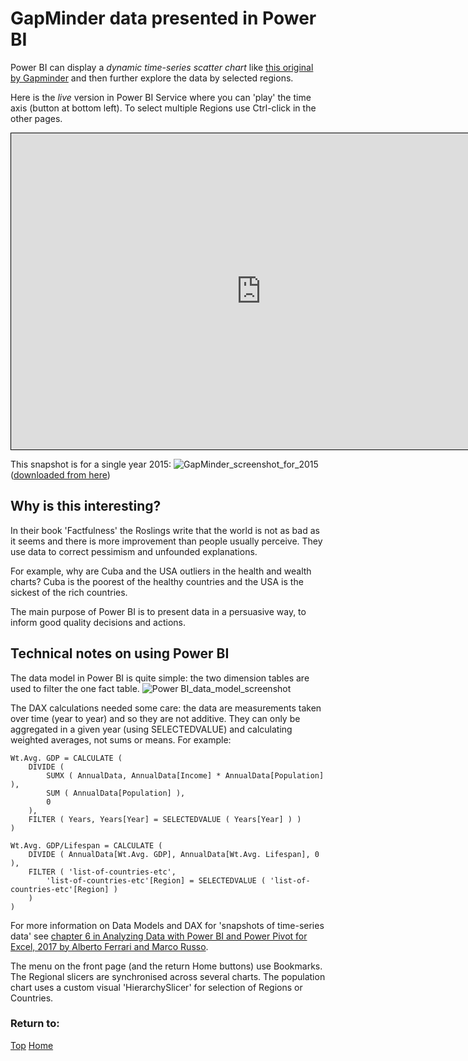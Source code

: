 # GapMinder data presented in Power BI

Power BI can display a *dynamic time-series scatter chart* like [this original by Gapminder](https://www.gapminder.org/tools/) and then further explore the data by selected regions.

Here is the *live* version in Power BI Service where you can 'play' the time axis (button at bottom left).  To select multiple Regions use Ctrl-click in the other pages.

<iframe id="gm1" title="GapMinder data in Power BI" importance="low" src="https://app.powerbi.com/view?r=eyJrIjoiNjgzYzNjZjItODQwMS00OWVmLWJiNTMtZmIxZTA2MzExYzc1IiwidCI6Ijg1OTBlYTFlLTdiMjctNDJlNS04MTdmLTZjOGYzNzE5ZjMxNCJ9"  allow="fullscreen"><p>iFrames are not supported by this browser nor in Github.</p></iframe>
  <style>
    iframe {
      border: 1px solid black;
      width: 800px;
      height: 506px;
    }
  </style>
  
 This snapshot is for a single year 2015:
![GapMinder_screenshot_for_2015](https://beyondpowerbi.com/Power-BI-samples-GapMinder/countries_health_wealth_2016_v151.png)
([downloaded from here](https://www.gapminder.org/downloads/updated-gapminder-world-poster-2015/))
 

## Why is this interesting? ##

In their book 'Factfulness' the Roslings write that the world is not as bad as it seems and there is more improvement than people usually perceive.  They use data to correct pessimism and unfounded  explanations.  

For example, why are Cuba and the USA outliers in the health and wealth charts?  Cuba is the poorest of the healthy countries and the USA is the sickest of the rich countries.

The main purpose of Power BI is to present data in a persuasive way, to inform good quality decisions and actions.
 
 
## Technical notes on using Power BI ##

The data model in Power BI is quite simple: the two dimension tables are used to filter the one fact table.
![Power BI_data_model_screenshot](https://beyondpowerbi.com/Power-BI-samples-GapMinder/GapMinder_data_model_in_PowerBI.png)

The DAX calculations needed some care: the data are measurements taken over time (year to year) and so they are not additive.  They can only be aggregated in a given year (using SELECTEDVALUE) and calculating weighted averages, not sums or means.  For example:

```
Wt.Avg. GDP = CALCULATE (
    DIVIDE (
        SUMX ( AnnualData, AnnualData[Income] * AnnualData[Population] ),
        SUM ( AnnualData[Population] ),
        0
    ),
    FILTER ( Years, Years[Year] = SELECTEDVALUE ( Years[Year] ) )
)

Wt.Avg. GDP/Lifespan = CALCULATE (
    DIVIDE ( AnnualData[Wt.Avg. GDP], AnnualData[Wt.Avg. Lifespan], 0 ),
    FILTER ( 'list-of-countries-etc',
        'list-of-countries-etc'[Region] = SELECTEDVALUE ( 'list-of-countries-etc'[Region] )
    )
)
```
For more information on Data Models and DAX for 'snapshots of time-series data' see [chapter 6 in Analyzing Data with Power BI and Power Pivot for Excel, 2017 by Alberto Ferrari and Marco Russo](https://www.sqlbi.com/books/analyzing-data-with-microsoft-power-bi-and-power-pivot-for-excel/).

The menu on the front page (and the return Home buttons) use Bookmarks.  The Regional slicers are synchronised across several charts.  The population chart uses a custom visual 'HierarchySlicer' for selection of Regions or Countries.

### Return to: 
[Top](#gapminder-data-presented-in-power-bi)  [Home](https://beyondpowerbi.com/)
